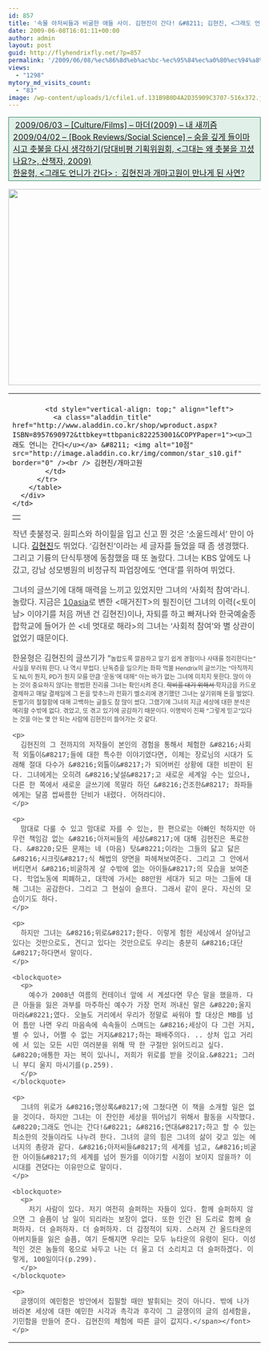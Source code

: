 ```yaml
---
id: 857
title: '속물 아저씨들과 비굴한 애들 사이. 김현진이 간다! &#8211; 김현진, <그래도 언니는 간다>, 개마고원, 2009'
date: 2009-06-08T16:01:11+00:00
author: admin
layout: post
guid: http://flyhendrixfly.net/?p=857
permalink: '/2009/06/08/%ec%86%8d%eb%ac%bc-%ec%95%84%ec%a0%80%ec%94%a8%eb%93%a4%ea%b3%bc-%eb%b9%84%ea%b5%b4%ed%95%9c-%ec%95%a0%eb%93%a4-%ec%82%ac%ec%9d%b4-%ea%b9%80%ed%98%84%ec%a7%84%ec%9d%b4-%ea%b0%84%eb%8b%a4-%ea%b9%80/'
views:
  - "1298"
mytory_md_visits_count:
  - "83"
image: /wp-content/uploads/1/cfile1.uf.131B9B0D4A2D35909C3707-516x372.jpg
---
```

<table style="border-collapse: collapse;" width="600" bgcolor="#e0f0e9" cellpadding="1" cellspacing="1">
  <tr>
    <td style="border: 1px solid rgb(49, 133, 97);" width="100%">
      &nbsp;<a href="http://flyinghendrix.tistory.com/316" target="_blank">2009/06/03 &#8211; [Culture/Films] &#8211; 마더(2009) &#8211; 내 새끼즘</a><br /> <a href="http://flyinghendrix.tistory.com/279" target="_blank">2009/04/02 &#8211; [Book Reviews/Social Science] &#8211; 숨을 깊게 들이마시고 촛불을 다시 생각하기(당대비평 기획위원회, <그대는 왜 촛불을 끄셨나요?>, 산책자, 2009)</a><br /> <a title="[http://yhhan.tistory.com/entry/그래도-언니가-간다-김현진과-개마고원이-만나게-된-사연]로 이동합니다." href="http://yhhan.tistory.com/entry/%EA%B7%B8%EB%9E%98%EB%8F%84-%EC%96%B8%EB%8B%88%EA%B0%80-%EA%B0%84%EB%8B%A4-%EA%B9%80%ED%98%84%EC%A7%84%EA%B3%BC-%EA%B0%9C%EB%A7%88%EA%B3%A0%EC%9B%90%EC%9D%B4-%EB%A7%8C%EB%82%98%EA%B2%8C-%EB%90%9C-%EC%82%AC%EC%97%B0" target="_blank">한윤형, <그래도 언니가 간다> :&nbsp; 김현진과 개마고원이 만나게 된 사연?</a>
    </td>
  </tr>
</table>

<img src="http://submania.dothome.co.kr/wp-content/uploads/1/cfile1.uf.131B9B0D4A2D35909C3707.jpg" class="aligncenter" width="516" height="392" alt="" filename="c0018548_4a18d3de11858.jpg" filemime="image/jpeg" />

<table width="360" align="center" border="0" cellpadding="0" cellspacing="0">
  <tr>
    <td id="htmlRenderResult" style="padding-top: 10px; text-align: left;" align="middle">
      <div class="ttbReview">
        <table>
          <tr>
            <td>
              <a href="http://www.aladdin.co.kr/shop/wproduct.aspx?ISBN=8957690972&ttbkey=ttbpanic822253001&COPYPaper=1"><img alt="" src="http://image.aladdin.co.kr/cover/cover/8957690972_1.jpg" border="0" /></a>
            </td>
            
            <td style="vertical-align: top;" align="left">
              <a class="aladdin_title" href="http://www.aladdin.co.kr/shop/wproduct.aspx?ISBN=8957690972&ttbkey=ttbpanic822253001&COPYPaper=1"><u>그래도 언니는 간다</u></a> &#8211; <img alt="10점" src="http://image.aladdin.co.kr/img/common/star_s10.gif" border="0" /><br /> 김현진/개마고원
            </td>
          </tr>
        </table>
      </div>
    </td>
  </tr>
</table>

<font color="#474747">작년 촛불정국. 원피스와 하이힐을 입고 신고 뛴 것은 &#8216;소울드레서&#8217; 만이 아니다. <a title="[http://karen444.egloos.com/]로 이동합니다." href="http://karen444.egloos.com/" target="_blank">김현진</a>도 뛰었다. &#8216;김현진&#8217;이라는 세 글자를 들었을 때&nbsp;좀 생경했다. 그리고 기륭의 단식투쟁에 동참했을 때 또 놀랐다. 그녀는 KBS 앞에도 나갔고, 강남 성모병원의 비정규직 파업장에도 &#8216;연대&#8217;를 위하여 뛰었다.</p> 

<p>
  그녀의 글쓰기에 대해 매력을 느끼고 있었지만 그녀의 &#8216;사회적 참여&#8217;라니. 놀랐다. 지금은 </font><a title="[http://10.asiae.co.kr/main.php]로 이동합니다." href="http://10.asiae.co.kr/main.php" target="_blank"><font color="#474747">10asia</font></a><font color="#474747">로 변한 <매거진T>의 필진이던 그녀의 이력(<토이남> 이야기를 처음 꺼낸 건 김현진)이나, 자퇴를 하고 빠져나와 한국예술종합학교에 들어가 쓴 <네 멋대로 해라>의 그녀는 &#8216;사회적 참여&#8217;와 별 상관이 없었기 때문이다.</p> 
  
  <p>
    한윤형은 김현진의 글쓰기가 &#8220;</font><font size="3" color="#474747"><span style="font-size: 9pt;">놀랍도록 깔끔하고 알기 쉽게 경험이나 사태를 정리한다는&#8221; 사실을 부러워 한다. 나 역시 부럽다. 난독증을 일으키는 좌파 먹물 Hendrix의 글쓰기는 &#8220;아직까지도 NL이 뭔지, PD가 뭔지 모를 만큼 &#8216;운동&#8217;에 대해&#8221; 아는 바가 없는 그녀에 미치지 못한다. 많이 아는 것이 중요하지 않다는 평범한 진리를 그녀는 확인시켜 준다. <strike>학비를 대기 위해서 </strike>학자금을 카드로 결제하고 매달 결제일에 그 돈을 맞추느라 전화기 벨소리에 경기했던 그녀는 살기위해 돈을 벌었다. 돈벌기의 절절함에 대해 고백하는 글들도 참 많이 썼다. 그랬기에 그녀의 지금 세상에 대한 분석은 예리할 수밖에 없다. 겪었고, 또 겪고 있기에 공감하기 때문이다. 이명박이 진짜 &#8220;그렇게 믿고&#8221;있다는 것을 아는 몇 안 되는 사람에 김현진이 들어가는 것 같다.</p> 
    
    <p>
      김현진의 그 전까지의 저작들이 본인의 경험을 통해서 체험한 &#8216;사회적 외톨이&#8217;들에 대한 특수한 이야기였다면, 이제는 장로님의 시대가 도래해 절대 다수가 &#8216;외톨이&#8217;가 되어버린 상황에 대한 비판이 된다. 그녀에게는 오히려 &#8216;낯설&#8217;고 새로운 세계일 수는 있으나, 다른 한 쪽에서 새로운 글쓰기에 목말라 하던 &#8216;건조한&#8217; 좌파들에게는 달콤 쌉싸름한 단비가 내렸다. 어허라디야.
    </p>
    
    <p>
      맘대로 다룰 수 있고 맘대로 자를 수 있는, 한 편으로는 아빠인 척하지만 아무런 책임감 없는 &#8216;아저씨들의 세상&#8217;에 대해 김현진은 폭로한다. &#8220;모든 문제는 네 (마음) 탓&#8221;이라는 그들의 닳고 닳은 &#8216;시크릿&#8217;식 해법의 양면을 파헤쳐보여준다. 그리고 그 안에서 버티면서 &#8216;비굴하게 살 수밖에 없는 아이들&#8217;의 모습을 보여준다. 학업노동에 피폐하고, 대학에 가서는 88만원 세대가 되고 마는 그들에 대해 그녀는 공감한다. 그리고 그 현실이 슬프다. 그래서 같이 운다. 자신의 모습이기도 하다.
    </p>
    
    <p>
      하지만 그녀는 &#8216;위로&#8217;한다. 이렇게 험한 세상에서 살아남고 있다는 것만으로도, 견디고 있다는 것만으로도 우리는 충분히 &#8216;대단&#8217;하다면서 말이다.
    </p>
    
    <blockquote>
      <p>
        예수가 2008년 여름의 컨테이너 앞에 서 계셨다면 무슨 말을 했을까. 다 큰 아들을 잃은 과부를 마주하신 예수가 가장 먼저 꺼내신 말은 &#8220;울지 마라&#8221;였다. 오늘도 거리에서 우리가 정말로 싸워야 할 대상은 MB를 넘어 틈만 나면 우리 마음속에 속속들이 스며드는 &#8216;세상이 다 그런 거지, 별 수 있나, 어쩔 수 없는 거지&#8217;하는 패배주의다. .. 상처 입고 거리에 서 있는 모든 시민 여러분을 위해 딱 한 구절만 읽어드리고 싶다. &#8220;애통한 자는 복이 있나니, 저희가 위로를 받을 것이요.&#8221; 그러니 부디 울지 마시기를(p.259).
      </p>
    </blockquote>
    
    <p>
      그녀의 위로가 &#8216;명상록&#8217;에 그쳤다면 이 책을 소개할 일은 없을 것이다. 하지만 그녀는 이 잔인한 세상을 뛰어넘기 위해서 활동을 시작했다. &#8220;그래도 언니는 간다!&#8221; &#8216;연대&#8217;하고 할 수 있는 최소한의 것들이라도 나누려 한다. 그녀의 글의 힘은 그녀의 삶이 갖고 있는 에너지의 총량과 같다. &#8216;아저씨들&#8217;의 세계를 넘고, &#8216;비굴한 아이들&#8217;의 세계를 넘어 뭔가를 이야기할 시점이 보이지 않을까? 이 시대를 견뎠다는 이유만으로 말이다.
    </p>
    
    <blockquote>
      <p>
        저기 사람이 있다. 저기 여전히 슬퍼하는 자들이 있다. 함께 슬퍼하지 않으면 그 슬픔이 남 일이 되리라는 보장이 없다. 또한 인간 된 도리로 함께 슬퍼하자. 더 슬퍼하자. 더 슬퍼하자. 더 감정적이 되자. 스러져 간 올드타운의 아버지들을 잃은 슬픔, 여기 둔해지면 우리는 모두 뉴타운의 유령이 된다. 이성적인 것은 놈들의 몫으로 놔두고 나는 더 울고 더 소리치고 더 슬퍼하겠다. 이렇게, 100일이다(p.299).
      </p>
    </blockquote>
    
    <p>
      글쟁이의 예민함은 방안에서 집필할 때만 발휘되는 것이 아니다. 밖에 나가 바라본 세상에 대한 예민한 시각과 촉각과 후각이 그 글쟁이의 글의 섬세함을, 기민함을 만들어 준다. 김현진의 체험에 따른 글이 값지다.</span></font>
    </p>